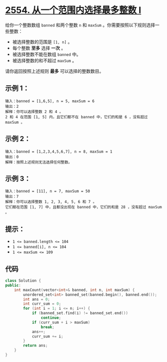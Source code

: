 # [2554. 从一个范围内选择最多整数 I](https://leetcode.cn/problems/maximum-number-of-integers-to-choose-from-a-range-i/)

给你一个整数数组 `banned` 和两个整数 `n` 和 `maxSum` 。你需要按照以下规则选择一些整数：

- 被选择整数的范围是 `[1, n]` 。
- 每个整数 **至多** 选择 **一次** 。
- 被选择整数不能在数组 `banned` 中。
- 被选择整数的和不超过 `maxSum` 。

请你返回按照上述规则 **最多** 可以选择的整数数目。

## **示例 1：**

```
输入：banned = [1,6,5], n = 5, maxSum = 6
输出：2
解释：你可以选择整数 2 和 4 。
2 和 4 在范围 [1, 5] 内，且它们都不在 banned 中，它们的和是 6 ，没有超过 maxSum 。
```

## **示例 2：**

```
输入：banned = [1,2,3,4,5,6,7], n = 8, maxSum = 1
输出：0
解释：按照上述规则无法选择任何整数。
```

## **示例 3：**

```
输入：banned = [11], n = 7, maxSum = 50
输出：7
解释：你可以选择整数 1, 2, 3, 4, 5, 6 和 7 。
它们都在范围 [1, 7] 中，且都没出现在 banned 中，它们的和是 28 ，没有超过 maxSum 。
```

## **提示：**

- `1 <= banned.length <= 104`
- `1 <= banned[i], n <= 104`
- `1 <= maxSum <= 109`

## 代码

```cpp
class Solution {
public:
    int maxCount(vector<int>& banned, int n, int maxSum) {
        unordered_set<int> banned_set(banned.begin(), banned.end());
        int ans = 0;
        int curr_sum = 0;
        for (int i = 1; i <= n; i++) {
            if (banned_set.find(i) != banned_set.end())
                continue;
            if (curr_sum + i > maxSum)
                break;
            ans++;
            curr_sum += i;
        }
        return ans;
    }
}
```


